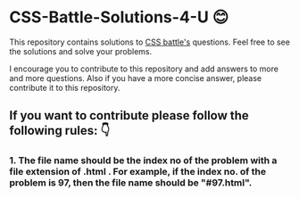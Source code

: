 # CSS-Battle-Solutions-4-U 😊
This repository contains solutions to [CSS battle's](https://cssbattle.dev) questions. Feel free to see the solutions and solve your problems.

I encourage you to contribute to this repository and add answers to more and more questions. Also if you have a more concise answer, please contribute it to this repository.

## If you want to contribute please follow the following rules: 👇
### 1. The file name should be the index no of the problem with a file extension of .html . For example, if the index no. of the problem is 97, then the file name should be "#97.html".
